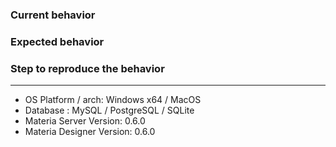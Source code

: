### Current behavior

### Expected behavior

### Step to reproduce the behavior

---

* OS Platform / arch: Windows x64 / MacOS
* Database : MySQL / PostgreSQL / SQLite
* Materia Server Version: 0.6.0
* Materia Designer Version: 0.6.0
